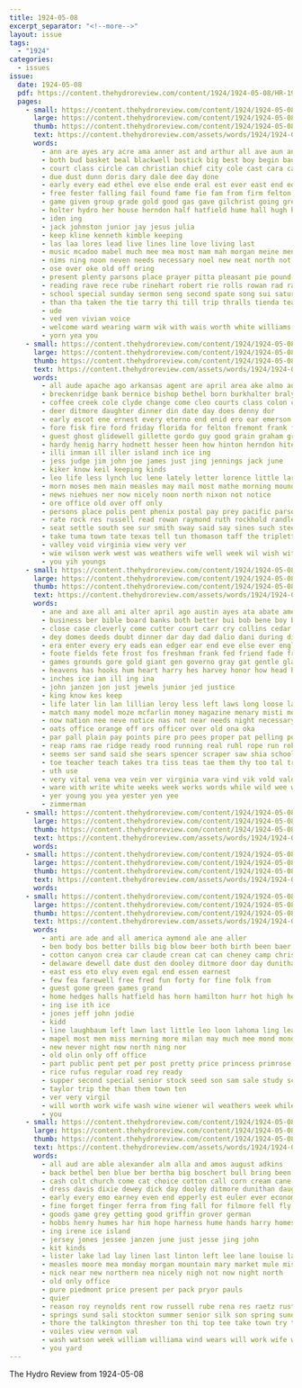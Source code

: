 ```yaml
---
title: 1924-05-08
excerpt_separator: "<!--more-->"
layout: issue
tags:
  - "1924"
categories:
  - issues
issue:
  date: 1924-05-08
  pdf: https://content.thehydroreview.com/content/1924/1924-05-08/HR-1924-05-08.pdf
  pages:
    - small: https://content.thehydroreview.com/content/1924/1924-05-08/small/HR-1924-05-08-01.jpg
      large: https://content.thehydroreview.com/content/1924/1924-05-08/large/HR-1924-05-08-01.jpg
      thumb: https://content.thehydroreview.com/content/1924/1924-05-08/thumbnails/HR-1924-05-08-01.jpg
      text: https://content.thehydroreview.com/assets/words/1924/1924-05-08/HR-1924-05-08-01.txt
      words:
        - ann are ayes ary acre ama anner ast and arthur all ave aun ang age arone
        - both bud basket beal blackwell bostick big best boy begin baughman bassler bradley bright business butter bring buys bill ball been
        - court class circle can christian chief city cole cast cara cays church come captain colony council clock canner cay came
        - due dust dunn doris dary dale dee day done
        - early every ead ethel eve else ende eral est ever east end edgar
        - free fester falling fail found fame fie fam from firm felton friday fan foote flower fog first for fire flowers fall fine fell
        - game given group grade gold good gas gave gilchrist going green glidewell gift
        - holter hydro her house herndon half hatfield hume hall hugh hees hensley heir hed hands high hedges hegi held him hope honor hould hon has heard herbert home
        - iden ing
        - jack johnston junior jay jesus julia
        - keep kline kenneth kimble keeping
        - las laa lores lead live lines line love living last
        - music mcadoo mabel much mee mea most mam mah morgan meine menary mat main means mon moo mention mile men mildred mise miles morning mei mere matter moth more monday made minh might miss marie may
        - nims ning noon neven needs necessary noel new neat north not
        - ose over oke old off oring
        - present plenty parsons place prayer pitta pleasant pie pound pel pals prosper pro profit patt piano per pauline pies patter part pee porter
        - reading rave rece rube rinehart robert rie rolls rowan rad rake rest riche red ree ren rem room
        - school special sunday sermon seng second spate song sui saturday souvenir south son stange street station said sally stockton swim set she score sole spring stock senior side ser sorrow scripture sunda short say
        - than tha taken the tie tarry thi till trip thralls tienda team tee thacker thelma tom ten tin ton them
        - ude
        - ved ven vivian voice
        - welcome ward wearing warm wik with wais worth white williams week write wear was will words
        - yorn yea you
    - small: https://content.thehydroreview.com/content/1924/1924-05-08/small/HR-1924-05-08-02.jpg
      large: https://content.thehydroreview.com/content/1924/1924-05-08/large/HR-1924-05-08-02.jpg
      thumb: https://content.thehydroreview.com/content/1924/1924-05-08/thumbnails/HR-1924-05-08-02.jpg
      text: https://content.thehydroreview.com/assets/words/1924/1924-05-08/HR-1924-05-08-02.txt
      words:
        - all aude apache ago arkansas agent are april area ake almo august and altus
        - breckenridge bank bernice bishop bethel born burkhalter braly big boy but baptist buyers bickel books bros beetle britton bunch both been bill bro best banh brother bet break buy broadway business baby banks boyle board band bruton
        - coffee creek cole clyde change come cleo courts class colon company city church cough chronic chitwood can contin col cedar crosswhite call cloud card clerk curnutt custer court
        - deer ditmore daughter dinner din date day does denny dor
        - early escot ene ernest every eterno end enid ero ear emerson ethel ean emma
        - fore fisk fire ford friday florida for felton fremont frank filling fine fair fing fox francisco firm felt first far found fleet fry factor farm farrell from
        - guest ghost glidewell gillette gordo guy good grain graham granite generous going gordon glad gram general ghering given gas grant george geary gra
        - hardy henig harry hodnett hesser heen how hinton herndon hite hydro high ham hoof had holding hands has hens heberle hensley her hina hope home henk hearty
        - illi inman ill iller island inch ice ing
        - jess judge jim john joe james just jing jennings jack june
        - kiker know keil keeping kinds
        - leo life less lynch luc lene lately letter lorence little large last law lights lawter lahoma lohrengel line libra light lour lioy like
        - morn moses men main measles may mail most mathe morning mound musi man miller money mccully monday much meal miles mountain must market mcquaid
        - news niehues ner now nicely noon north nixon not notice
        - ore office old over off only
        - persons place polis pent phenix postal pay prey pacific parsons public park pastor putnam present pauline pump paper people plant pieper per payne pope piece peggy puth post pho
        - rate rock res russell read rowan raymond ruth rockhold randle robert roy rey
        - seat settle south see sur smith sway said say sines such steele small sund square sat stamp sheriff sunday stores subject son still streets service sons school sad star ser station save ship street sister special sermons sank sale sell
        - take tuma town tate texas tell tun thomason taff the triplett ton taylor try tam them trip
        - valley void virginia view very ver
        - wie wilson werk west was weathers wife well week wil wish with will waters world watch williams welcome willa work way weatherford write
        - you yih youngs
    - small: https://content.thehydroreview.com/content/1924/1924-05-08/small/HR-1924-05-08-03.jpg
      large: https://content.thehydroreview.com/content/1924/1924-05-08/large/HR-1924-05-08-03.jpg
      thumb: https://content.thehydroreview.com/content/1924/1924-05-08/thumbnails/HR-1924-05-08-03.jpg
      text: https://content.thehydroreview.com/assets/words/1924/1924-05-08/HR-1924-05-08-03.txt
      words:
        - ane and axe all ani alter april ago austin ayes ata abate american ana ales appl anil adkins aid alexander are ave
        - business ber bible board banks both better bui bob bene boy beh ball babe but bae booze bout been bradley boys boot books breeze book bee best bill bigg
        - close case cleverly come cutter court carr cry collins cedar clock crossman can cant center chim coca cheap course cece connie class cake cough cooper county care caddo col cool comes cas city college creek cause curnutt con common cee conan
        - dey domes deeds doubt dinner dar day dad dalio dani during din deputy due done dare dence ding dock down doing does define daughter danger
        - era enter every ery eads ean edger ear end eve else ever english
        - foote fields fete frost fos freshman frank fed friend fade fram fellow for farm fash fay freedom friday fast fret few far from fall first full fails fairly flower fan french
        - games grounds gore gold giant gen governo gray gat gentle gladys guard grow grade good ground given going glad goes
        - heavens has hooks hum heart harry hes harvey honor how head hero hair high hole hand hut hag him holding home hinton hull held had hazard hydro hen
        - inches ice ian ill ing ina
        - john janzen jon just jewels junior jed justice
        - king know kes keep
        - life later lin lan lillian leroy less left laws long loose last lot luma lieu lael lie leu light liu look law like ling
        - match many model moze mcfarlin money magazine menary misti mora mis might mete monday mcnary most mow mean made maa merle much may mike miss man must mapel manual
        - now nation nee neve notice nas not near needs night necessary nite never nip neighbors name ned
        - oats office orange off ors officer over old ona oka
        - par pall plain pay points pire pro pees proper pat pelling point pike place pole pare present port paper pas perl precious post pack purchase peck people plier persons part pec potter piney pick pon pei
        - reap rams rae ridge ready rood running real ruhl rope run rok rata road ret rome
        - seems ser sand said she sears spencer scraper saw shia schools sory stolen sande schoo speech sha such study sheriff sunday school sarat sons see seen senior seal sary self spell sie spanish stumbaugh set sera summer specks six son state sum stude strong sery sae sis seem silver service saturday search shall shy stage simple
        - toe teacher teach takes tra tiss teas tae them thy too tal trust tai ted trapp tie times tha town take the thelma trees thet tin tate tei thing tom than tell
        - uth use
        - very vital vena vea vein ver virginia vara vind vik vold valor
        - ware with write white weeks week works words while wild wee why well waste wie wat welfare war wake way went willie wei walks world will working work weed was want ward
        - yer young you yea yester yen yee
        - zimmerman
    - small: https://content.thehydroreview.com/content/1924/1924-05-08/small/HR-1924-05-08-04.jpg
      large: https://content.thehydroreview.com/content/1924/1924-05-08/large/HR-1924-05-08-04.jpg
      thumb: https://content.thehydroreview.com/content/1924/1924-05-08/thumbnails/HR-1924-05-08-04.jpg
      text: https://content.thehydroreview.com/assets/words/1924/1924-05-08/HR-1924-05-08-04.txt
      words:
    - small: https://content.thehydroreview.com/content/1924/1924-05-08/small/HR-1924-05-08-05.jpg
      large: https://content.thehydroreview.com/content/1924/1924-05-08/large/HR-1924-05-08-05.jpg
      thumb: https://content.thehydroreview.com/content/1924/1924-05-08/thumbnails/HR-1924-05-08-05.jpg
      text: https://content.thehydroreview.com/assets/words/1924/1924-05-08/HR-1924-05-08-05.txt
      words:
    - small: https://content.thehydroreview.com/content/1924/1924-05-08/small/HR-1924-05-08-06.jpg
      large: https://content.thehydroreview.com/content/1924/1924-05-08/large/HR-1924-05-08-06.jpg
      thumb: https://content.thehydroreview.com/content/1924/1924-05-08/thumbnails/HR-1924-05-08-06.jpg
      text: https://content.thehydroreview.com/assets/words/1924/1924-05-08/HR-1924-05-08-06.txt
      words:
        - anti are ade and all america aymond ale ane aller
        - ben body bos better bills big blow beer both birth been baer bee business brother born
        - cotton canyon crea car claude crean cat can cheney camp christian congress clinton come cope cece callin city clas calhoun
        - delaware dewell date dust den dooley ditmore door day dunithan dude davis daughter
        - east ess eto elvy even egal end essen earnest
        - few fea farewell free fred fun forty for fine folk from
        - guest gone green games grand
        - home hedges halls hatfield has horn hamilton hurr hot high heger hardware had holter hydro hon her
        - ing ise ith ice
        - jones jeff john jodie
        - kidd
        - line laughbaum left lawn last little leo loon lahoma ling league
        - mapel most men miss morning more milan may much mee mond monday miles
        - new never night now north ning nor
        - old olin only off office
        - part public pent pet per post pretty price princess primrose pump peden pos present president pil pennington
        - rice rufus regular road rey ready
        - supper second special senior stock seed son sam sale study school sunday sellers soon saturday sacre simmons shall sund surprise stroke speak
        - taylor trip the than them town ten
        - ver very virgil
        - will worth work wife wash wine wiener wil weathers week while weatherford went with welcome wal
        - you
    - small: https://content.thehydroreview.com/content/1924/1924-05-08/small/HR-1924-05-08-07.jpg
      large: https://content.thehydroreview.com/content/1924/1924-05-08/large/HR-1924-05-08-07.jpg
      thumb: https://content.thehydroreview.com/content/1924/1924-05-08/thumbnails/HR-1924-05-08-07.jpg
      text: https://content.thehydroreview.com/assets/words/1924/1924-05-08/HR-1924-05-08-07.txt
      words:
        - all aud are able alexander alm alla and amos august adkins
        - back bethel ben blue ber bertha big boschert bull bring been best bert but beth bank broom buy bros bright ball butler brewster bea bors
        - cash colt church come cat choice cotton call corn cream cane chi car chin carnegie came clock cake clarence class can
        - dress davis dixie dewey dick day dooley ditmore dunithan daughters depot daughter david dinner dungan
        - early every emo earney even end epperly est euler ever economy edgar ernie ene
        - fine forget finger ferra from fing fall for filmore fell fly fresh friday first friesen ford fairly fawn flansburg fail farms finder friends fred frank farm
        - goods game grey getting good griffin grover german
        - hobbs henry humes har him hope harness hume hands harry homes herbert hardy her howard home halls hon hatfield hin hinton house has haze hobart had hydro hey
        - ing irene ice island
        - jersey jones jessee janzen june just jesse jing john
        - kit kinds
        - lister lake lad lay linen last linton left lee lane louise large lookeba little like lovely look line love lon
        - measles moore mea monday morgan mountain mary market mule miss mccullock mckee mound miller mat milk men molly much mills mcadoo morning mer menary mcbee meas man meal
        - nick near new northern nea nicely nigh not now night north
        - old only office
        - pure piedmont price present per pack pryor pauls
        - quier
        - reason roy reynolds rent row russell rube rena res raetz rust ralph ready ruth robbins rock road room rim regular
        - springs sund sali stockton summer senior silk son spring sunda sallie seed stove sur storm stock screen store surrey sale simpson see shape sua sun still sunday saturday sermon school sylvester sam short she south standard set staple
        - thore the talkington thresher ton thi top tee take town try thurs ture ten thing
        - voiles view vernon val
        - wash watson week william williama wind wears will work wife well want while warkentine wyatt wee way woodruff wright wish with went watch was worth west weatherford wark walter wage working
        - you yard
---
```


The Hydro Review from 1924-05-08

<!--more-->

